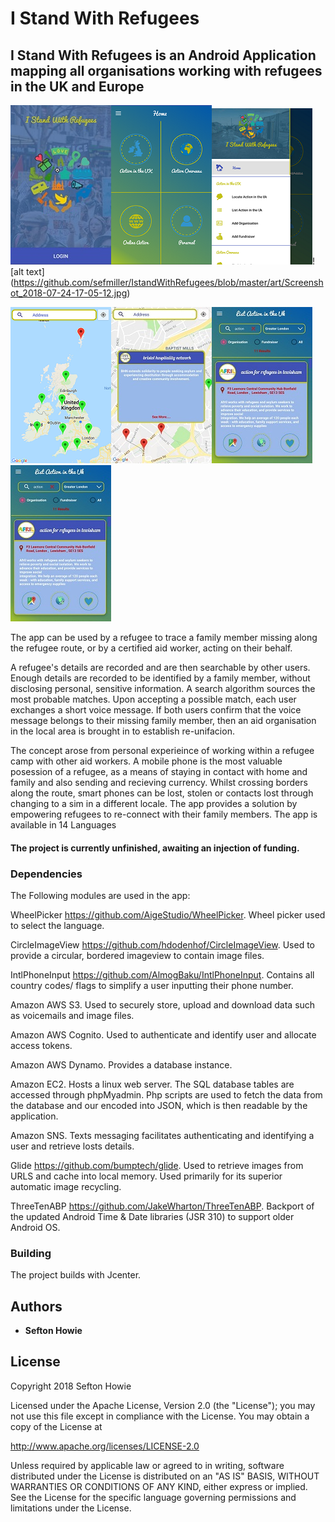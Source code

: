 # I Stand With Refugees

## I Stand With Refugees is an Android Application mapping all organisations working with refugees in the UK and Europe

![alt text](https://github.com/sefmiller/IstandWithRefugees/blob/master/art/Screenshot_2018-07-24-16-36-52.jpg)![alt text](https://github.com/sefmiller/IstandWithRefugees/blob/master/art/Screenshot_2018-07-24-17-04-54.png)![alt text](https://github.com/sefmiller/IstandWithRefugees/blob/master/art/Screenshot_2018-07-24-17-05-00.png)![alt text]
(https://github.com/sefmiller/IstandWithRefugees/blob/master/art/Screenshot_2018-07-24-17-05-12.jpg)

![alt text](https://github.com/sefmiller/IstandWithRefugees/blob/master/art/Screenshot_2018-07-24-17-05-32.png)![alt text](https://github.com/sefmiller/IstandWithRefugees/blob/master/art/Screenshot_2018-07-24-17-06-13.jpg)![alt text](https://github.com/sefmiller/IstandWithRefugees/blob/master/art/Screenshot_2018-07-24-17-07-07.jpg)![alt text](https://github.com/sefmiller/IstandWithRefugees/blob/master/art/Screenshot_2018-07-24-17-07-07.jpg)


The app can be used by a refugee to trace a family member missing along the refugee route, or by a certified aid worker, acting on their behalf.

A refugee's details are recorded and are then searchable by other users. Enough details are recorded to be identified by a family member, without disclosing personal, sensitive information. A search algorithm sources the most probable matches. Upon accepting a possible match, each user exchanges a short voice message. If both users confirm that the voice message belongs to their missing family member, then an aid organisation in the local area is brought in to establish re-unifacion. 

The concept arose from personal experieince of working within a refugee camp with other aid workers. A mobile phone is the most valuable posession of a refugee, as a means of staying in contact with home and family and also sending and recieving currency. Whilst crossing borders along the route, smart phones can be lost, stolen or contacts lost through changing to a sim in a different locale. The app provides a solution by empowering refugees to re-connect with their family members. The app is available in 14 Languages

#### The project is currently unfinished, awaiting an injection of funding.


###  Dependencies 

The Following modules are used in the app:

WheelPicker https://github.com/AigeStudio/WheelPicker. Wheel picker used to select the language. 

CircleImageView https://github.com/hdodenhof/CircleImageView. Used to provide a circular, bordered imageview to contain image files.

IntlPhoneInput https://github.com/AlmogBaku/IntlPhoneInput. Contains all country codes/ flags to simplify a user inputting their phone number.

Amazon AWS S3. Used to securely store, upload and download data such as voicemails and image files.

Amazon AWS Cognito. Used to authenticate and identify user and allocate access tokens.

Amazon AWS Dynamo. Provides a database instance.

Amazon EC2. Hosts a linux web server. The SQL database tables are accessed through phpMyadmin. Php scripts are used to fetch the data from the database and our encoded into JSON, which is then readable by the application. 

Amazon SNS. Texts messaging facilitates authenticating and identifying a user and retrieve losts details.

Glide https://github.com/bumptech/glide.  Used to retrieve images from URLS and cache into local memory. Used primarily for its superior automatic image recycling.

ThreeTenABP https://github.com/JakeWharton/ThreeTenABP. Backport of the updated Android Time & Date libraries (JSR 310) to support older Android OS.

### Building

The project builds with Jcenter. 

## Authors

* **Sefton Howie** 
 

## License

 Copyright 2018 Sefton Howie

Licensed under the Apache License, Version 2.0 (the "License");
you may not use this file except in compliance with the License.
You may obtain a copy of the License at

   http://www.apache.org/licenses/LICENSE-2.0

Unless required by applicable law or agreed to in writing, software
distributed under the License is distributed on an "AS IS" BASIS,
WITHOUT WARRANTIES OR CONDITIONS OF ANY KIND, either express or implied.
See the License for the specific language governing permissions and
limitations under the License.
